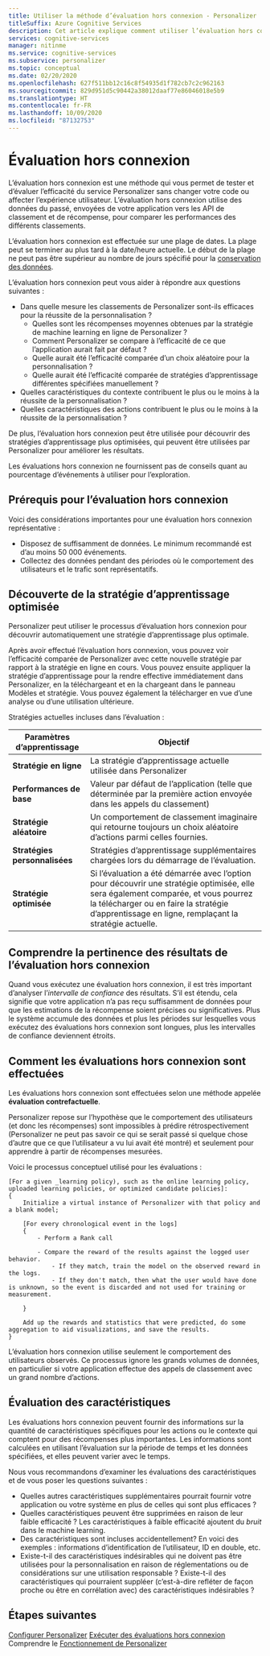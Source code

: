 ```yaml
---
title: Utiliser la méthode d’évaluation hors connexion - Personalizer
titleSuffix: Azure Cognitive Services
description: Cet article explique comment utiliser l’évaluation hors connexion pour mesurer l’efficacité de votre application et analyser votre boucle d’apprentissage.
services: cognitive-services
manager: nitinme
ms.service: cognitive-services
ms.subservice: personalizer
ms.topic: conceptual
ms.date: 02/20/2020
ms.openlocfilehash: 627f511bb12c16c8f54935d1f782cb7c2c962163
ms.sourcegitcommit: 829d951d5c90442a38012daaf77e86046018e5b9
ms.translationtype: HT
ms.contentlocale: fr-FR
ms.lasthandoff: 10/09/2020
ms.locfileid: "87132753"
---
```

# <a name="offline-evaluation"></a>Évaluation hors connexion

L’évaluation hors connexion est une méthode qui vous permet de tester et d’évaluer l’efficacité du service Personalizer sans changer votre code ou affecter l’expérience utilisateur. L’évaluation hors connexion utilise des données du passé, envoyées de votre application vers les API de classement et de récompense, pour comparer les performances des différents classements.

L’évaluation hors connexion est effectuée sur une plage de dates. La plage peut se terminer au plus tard à la date/heure actuelle. Le début de la plage ne peut pas être supérieur au nombre de jours spécifié pour la [conservation des données](how-to-settings.md).

L’évaluation hors connexion peut vous aider à répondre aux questions suivantes :

* Dans quelle mesure les classements de Personalizer sont-ils efficaces pour la réussite de la personnalisation ?
    * Quelles sont les récompenses moyennes obtenues par la stratégie de machine learning en ligne de Personalizer ?
    * Comment Personalizer se compare à l’efficacité de ce que l’application aurait fait par défaut ?
    * Quelle aurait été l’efficacité comparée d’un choix aléatoire pour la personnalisation ?
    * Quelle aurait été l’efficacité comparée de stratégies d’apprentissage différentes spécifiées manuellement ?
* Quelles caractéristiques du contexte contribuent le plus ou le moins à la réussite de la personnalisation ?
* Quelles caractéristiques des actions contribuent le plus ou le moins à la réussite de la personnalisation ?

De plus, l’évaluation hors connexion peut être utilisée pour découvrir des stratégies d’apprentissage plus optimisées, qui peuvent être utilisées par Personalizer pour améliorer les résultats.

Les évaluations hors connexion ne fournissent pas de conseils quant au pourcentage d’événements à utiliser pour l’exploration.

## <a name="prerequisites-for-offline-evaluation"></a>Prérequis pour l’évaluation hors connexion

Voici des considérations importantes pour une évaluation hors connexion représentative :

* Disposez de suffisamment de données. Le minimum recommandé est d’au moins 50 000 événements.
* Collectez des données pendant des périodes où le comportement des utilisateurs et le trafic sont représentatifs.

## <a name="discovering-the-optimized-learning-policy"></a>Découverte de la stratégie d’apprentissage optimisée

Personalizer peut utiliser le processus d’évaluation hors connexion pour découvrir automatiquement une stratégie d’apprentissage plus optimale.

Après avoir effectué l’évaluation hors connexion, vous pouvez voir l’efficacité comparée de Personalizer avec cette nouvelle stratégie par rapport à la stratégie en ligne en cours. Vous pouvez ensuite appliquer la stratégie d’apprentissage pour la rendre effective immédiatement dans Personalizer, en la téléchargeant et en la chargeant dans le panneau Modèles et stratégie. Vous pouvez également la télécharger en vue d’une analyse ou d’une utilisation ultérieure.

Stratégies actuelles incluses dans l’évaluation :

| Paramètres d’apprentissage | Objectif|
|--|--|
|**Stratégie en ligne**| La stratégie d’apprentissage actuelle utilisée dans Personalizer |
|**Performances de base**|Valeur par défaut de l’application (telle que déterminée par la première action envoyée dans les appels du classement)|
|**Stratégie aléatoire**|Un comportement de classement imaginaire qui retourne toujours un choix aléatoire d’actions parmi celles fournies.|
|**Stratégies personnalisées**|Stratégies d’apprentissage supplémentaires chargées lors du démarrage de l’évaluation.|
|**Stratégie optimisée**|Si l’évaluation a été démarrée avec l’option pour découvrir une stratégie optimisée, elle sera également comparée, et vous pourrez la télécharger ou en faire la stratégie d’apprentissage en ligne, remplaçant la stratégie actuelle.|

## <a name="understanding-the-relevance-of-offline-evaluation-results"></a>Comprendre la pertinence des résultats de l’évaluation hors connexion

Quand vous exécutez une évaluation hors connexion, il est très important d’analyser l’_intervalle de confiance_ des résultats. S’il est étendu, cela signifie que votre application n’a pas reçu suffisamment de données pour que les estimations de la récompense soient précises ou significatives. Plus le système accumule des données et plus les périodes sur lesquelles vous exécutez des évaluations hors connexion sont longues, plus les intervalles de confiance deviennent étroits.

## <a name="how-offline-evaluations-are-done"></a>Comment les évaluations hors connexion sont effectuées

Les évaluations hors connexion sont effectuées selon une méthode appelée **évaluation contrefactuelle**.

Personalizer repose sur l’hypothèse que le comportement des utilisateurs (et donc les récompenses) sont impossibles à prédire rétrospectivement (Personalizer ne peut pas savoir ce qui se serait passé si quelque chose d’autre que ce que l’utilisateur a vu lui avait été montré) et seulement pour apprendre à partir de récompenses mesurées.

Voici le processus conceptuel utilisé pour les évaluations :

```
[For a given _learning policy), such as the online learning policy, uploaded learning policies, or optimized candidate policies]:
{
    Initialize a virtual instance of Personalizer with that policy and a blank model;

    [For every chronological event in the logs]
    {
        - Perform a Rank call

        - Compare the reward of the results against the logged user behavior.
            - If they match, train the model on the observed reward in the logs.
            - If they don't match, then what the user would have done is unknown, so the event is discarded and not used for training or measurement.

    }

    Add up the rewards and statistics that were predicted, do some aggregation to aid visualizations, and save the results.
}
```

L’évaluation hors connexion utilise seulement le comportement des utilisateurs observés. Ce processus ignore les grands volumes de données, en particulier si votre application effectue des appels de classement avec un grand nombre d’actions.


## <a name="evaluation-of-features"></a>Évaluation des caractéristiques

Les évaluations hors connexion peuvent fournir des informations sur la quantité de caractéristiques spécifiques pour les actions ou le contexte qui comptent pour des récompenses plus importantes. Les informations sont calculées en utilisant l’évaluation sur la période de temps et les données spécifiées, et elles peuvent varier avec le temps.

Nous vous recommandons d’examiner les évaluations des caractéristiques et de vous poser les questions suivantes :

* Quelles autres caractéristiques supplémentaires pourrait fournir votre application ou votre système en plus de celles qui sont plus efficaces ?
* Quelles caractéristiques peuvent être supprimées en raison de leur faible efficacité ? Les caractéristiques à faible efficacité ajoutent du _bruit_ dans le machine learning.
* Des caractéristiques sont incluses accidentellement? En voici des exemples : informations d’identification de l’utilisateur, ID en double, etc.
* Existe-t-il des caractéristiques indésirables qui ne doivent pas être utilisées pour la personnalisation en raison de réglementations ou de considérations sur une utilisation responsable ? Existe-t-il des caractéristiques qui pourraient suppléer (c’est-à-dire refléter de façon proche ou être en corrélation avec) des caractéristiques indésirables ?


## <a name="next-steps"></a>Étapes suivantes

[Configurer Personalizer](how-to-settings.md)
[Exécuter des évaluations hors connexion](how-to-offline-evaluation.md) Comprendre le [Fonctionnement de Personalizer](how-personalizer-works.md)

